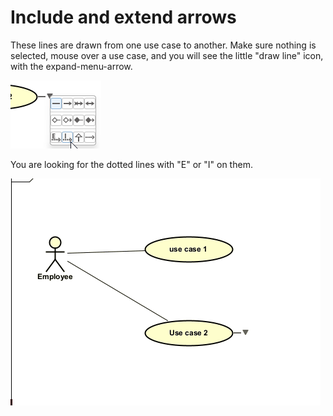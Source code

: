 # Include and extend arrows

These lines are drawn from one use case to another. Make sure nothing is selected, mouse over a use case, and you will see the little "draw line" icon, with the expand-menu-arrow.

![line menu](Resources/LineMenu.png)

You are looking for the dotted lines with "E" or "I" on them.

![include and extend](Resources/ExtendArrow.gif)